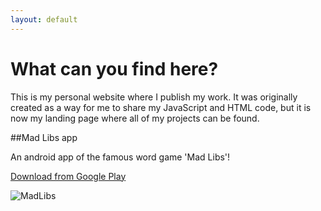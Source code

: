 ```yaml
---
layout: default
---
```

# What can you find here?

This is my personal website where I publish my work. It was originally created as a way for me to share my JavaScript and HTML code,
but it is now my landing page where all of my projects can be found.

##Mad Libs app

An android app of the famous word game 'Mad Libs'!

[Download from Google Play](https://play.google.com/store/apps/details?id=com.asgeir_albretsen.madlibs)

![MadLibs](https://i.imgur.com/eh7OSAl.png)

